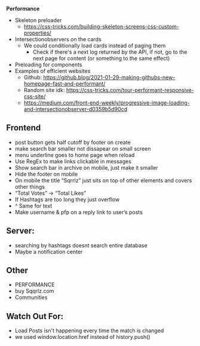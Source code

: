 **Performance**

-   Skeleton preloader
    -   https://css-tricks.com/building-skeleton-screens-css-custom-properties/
-   Intersectionobservers on the cards
    -   We could conditionally load cards instead of paging them
        -   Check if there's a next log returned by the API, if not, go to the next page for content (or something to the same effect)
-   Preloading for components
-   Examples of efficient websites
    -   Github: https://github.blog/2021-01-29-making-githubs-new-homepage-fast-and-performant/
    -   Random site idk: https://css-tricks.com/tour-performant-responsive-css-site/
    -   https://medium.com/front-end-weekly/progressive-image-loading-and-intersectionobserver-d0359b5d90cd

## **Frontend**

-   post button gets half cutoff by footer on create
-   make search bar smaller not dissapear on small screen
-   menu underline goes to home page when reload
-   Use RegEx to make links clickable in messages
-   Show search bar in archive on mobile, just make it smaller
-   Hide the footer on mobile
-   On mobile the title “Sqrrlz” just sits on top of other elements and covers other things
-   “Total Votes” -> “Total Likes”
-   If Hashtags are too long they just overflow
-   ^ Same for text
-   Make username & pfp on a reply link to user’s posts

## **Server:**

-   searching by hashtags doesnt search entire database
-   Maybe a notification center

## **Other**

-   PERFORMANCE
-   buy Sqqrlz.com
-   Communities

## **Watch Out For:**

-   Load Posts isn't happening every time the match is changed
-   we used window.location.href instead of history.push()

